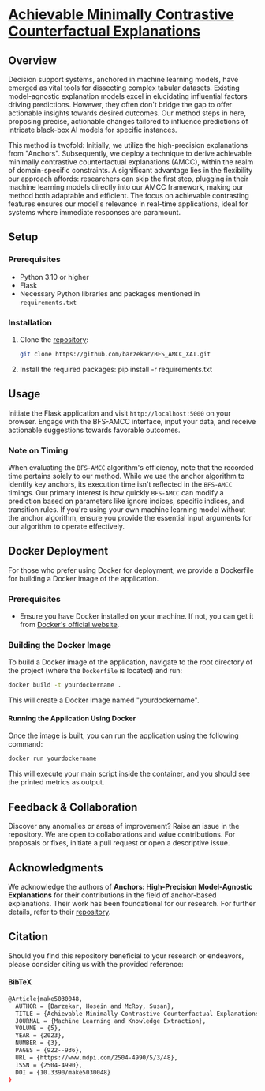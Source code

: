 # [Achievable Minimally Contrastive Counterfactual Explanations](https://www.preprints.org/manuscript/202307.0786/v1)


## Overview

Decision support systems, anchored in machine learning models, have emerged as vital tools for dissecting complex tabular datasets. Existing model-agnostic explanation models excel in elucidating influential factors driving predictions. However, they often don't bridge the gap to offer actionable insights towards desired outcomes. Our method steps in here, proposing precise, actionable changes tailored to influence predictions of intricate black-box AI models for specific instances.

This method is twofold: Initially, we utilize the high-precision explanations from "Anchors". Subsequently, we deploy a technique to derive achievable minimally contrastive counterfactual explanations (AMCC), within the realm of domain-specific constraints. A significant advantage lies in the flexibility our approach affords: researchers can skip the first step, plugging in their machine learning models directly into our AMCC framework, making our method both adaptable and efficient. The focus on achievable contrasting features ensures our model's relevance in real-time applications, ideal for systems where immediate responses are paramount.

## Setup

### Prerequisites

- Python 3.10 or higher
- Flask
- Necessary Python libraries and packages mentioned in `requirements.txt`

### Installation

1. Clone the [repository](https://github.com/barzekar/BFS_AMCC_XAI):
   ```bash
   git clone https://github.com/barzekar/BFS_AMCC_XAI.git

2. Install the required packages:
    pip install -r requirements.txt



## Usage
Initiate the Flask application and visit `http://localhost:5000` on your browser. 
Engage with the BFS-AMCC interface, input your data, and receive actionable suggestions towards favorable outcomes.
### Note on Timing
When evaluating the `BFS-AMCC` algorithm's efficiency, note that the recorded time pertains solely to our method. While we use the anchor algorithm to identify key anchors, its execution time isn't reflected in the `BFS-AMCC` timings.
Our primary interest is how quickly `BFS-AMCC` can modify a prediction based on parameters like ignore indices, specific indices, and transition rules. If you're using your own machine learning model without the anchor algorithm, ensure you provide the essential input arguments for our algorithm to operate effectively.



## Docker Deployment

For those who prefer using Docker for deployment, we provide a Dockerfile for building a Docker image of the application.

### Prerequisites
- Ensure you have Docker installed on your machine. If not, you can get it from [Docker's official website](https://www.docker.com/get-started).

### Building the Docker Image
To build a Docker image of the application, navigate to the root directory of the project (where the `Dockerfile` is located) and run:

```bash
docker build -t yourdockername .
```

This will create a Docker image named "yourdockername".

#### Running the Application Using Docker
Once the image is built, you can run the application using the following command:

```bash
docker run yourdockername
```

This will execute your main script inside the container, and you should see the printed metrics as output.



## Feedback & Collaboration

Discover any anomalies or areas of improvement? Raise an issue in the repository. We are open to collaborations and value contributions. For proposals or fixes, initiate a pull request or open a descriptive issue.

## Acknowledgments
We acknowledge the authors of **Anchors: High-Precision Model-Agnostic Explanations** for their contributions in the field of anchor-based explanations. Their work has been foundational for our research. For further details, refer to their [repository](https://github.com/marcotcr/anchor).



## Citation

Should you find this repository beneficial to your research or endeavors, please consider citing us with the provided reference:

#### BibTeX
```bash
@Article{make5030048,
  AUTHOR = {Barzekar, Hosein and McRoy, Susan},
  TITLE = {Achievable Minimally-Contrastive Counterfactual Explanations},
  JOURNAL = {Machine Learning and Knowledge Extraction},
  VOLUME = {5},
  YEAR = {2023},
  NUMBER = {3},
  PAGES = {922--936},
  URL = {https://www.mdpi.com/2504-4990/5/3/48},
  ISSN = {2504-4990},
  DOI = {10.3390/make5030048}
}
```


